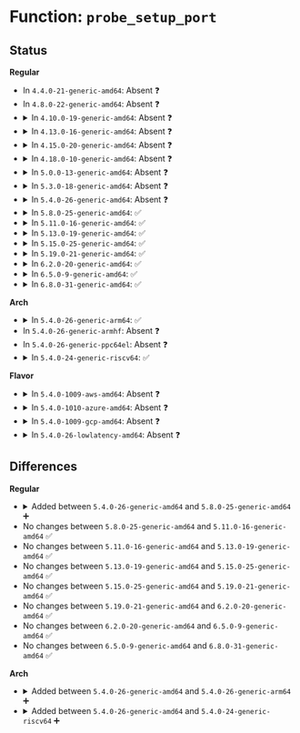 # Function: <code>probe_setup_port</code>

## Status
<b>Regular</b>
<ul>
<li>
In <code>4.4.0-21-generic-amd64</code>: Absent ❓
</li>
<li>
In <code>4.8.0-22-generic-amd64</code>: Absent ❓
</li>
<li>
<details>
<summary>In <code>4.10.0-19-generic-amd64</code>: Absent ❓</summary>

```json
{
  "name": "probe_setup_port",
  "collision_type": "Unique Static",
  "inline_type": "Full",
  "funcs": [
    {
      "addr": 18446744071584647437,
      "name": "probe_setup_port",
      "external": false,
      "loc": "drivers/tty/serial/8250/8250_fintek.c:259",
      "file": "drivers/tty/serial/8250/8250_fintek.c",
      "inline": "not declared, inlined",
      "caller_inline": [
        "drivers/tty/serial/8250/8250_fintek.c:fintek_8250_probe"
      ],
      "caller_func": []
    }
  ],
  "symbols": []
}
```
</details>
</li>
<li>
<details>
<summary>In <code>4.13.0-16-generic-amd64</code>: Absent ❓</summary>

```json
{
  "name": "probe_setup_port",
  "collision_type": "Unique Static",
  "inline_type": "Full",
  "funcs": [
    {
      "addr": 18446744071584730438,
      "name": "probe_setup_port",
      "external": false,
      "loc": "drivers/tty/serial/8250/8250_fintek.c:290",
      "file": "drivers/tty/serial/8250/8250_fintek.c",
      "inline": "not declared, inlined",
      "caller_inline": [
        "drivers/tty/serial/8250/8250_fintek.c:fintek_8250_probe"
      ],
      "caller_func": []
    }
  ],
  "symbols": []
}
```
</details>
</li>
<li>
<details>
<summary>In <code>4.15.0-20-generic-amd64</code>: Absent ❓</summary>

```json
{
  "name": "probe_setup_port",
  "collision_type": "Unique Static",
  "inline_type": "Full",
  "funcs": [
    {
      "addr": 18446744071585145398,
      "name": "probe_setup_port",
      "external": false,
      "loc": "drivers/tty/serial/8250/8250_fintek.c:384",
      "file": "drivers/tty/serial/8250/8250_fintek.c",
      "inline": "not declared, inlined",
      "caller_inline": [
        "drivers/tty/serial/8250/8250_fintek.c:fintek_8250_probe"
      ],
      "caller_func": []
    }
  ],
  "symbols": []
}
```
</details>
</li>
<li>
<details>
<summary>In <code>4.18.0-10-generic-amd64</code>: Absent ❓</summary>

```json
{
  "name": "probe_setup_port",
  "collision_type": "Unique Static",
  "inline_type": "Full",
  "funcs": [
    {
      "addr": 18446744071585379557,
      "name": "probe_setup_port",
      "external": false,
      "loc": "drivers/tty/serial/8250/8250_fintek.c:384",
      "file": "drivers/tty/serial/8250/8250_fintek.c",
      "inline": "not declared, inlined",
      "caller_inline": [
        "drivers/tty/serial/8250/8250_fintek.c:fintek_8250_probe"
      ],
      "caller_func": []
    }
  ],
  "symbols": []
}
```
</details>
</li>
<li>
<details>
<summary>In <code>5.0.0-13-generic-amd64</code>: Absent ❓</summary>

```json
{
  "name": "probe_setup_port",
  "collision_type": "Unique Static",
  "inline_type": "Full",
  "funcs": [
    {
      "addr": 18446744071585502997,
      "name": "probe_setup_port",
      "external": false,
      "loc": "drivers/tty/serial/8250/8250_fintek.c:384",
      "file": "drivers/tty/serial/8250/8250_fintek.c",
      "inline": "not declared, inlined",
      "caller_inline": [
        "drivers/tty/serial/8250/8250_fintek.c:fintek_8250_probe"
      ],
      "caller_func": []
    }
  ],
  "symbols": []
}
```
</details>
</li>
<li>
<details>
<summary>In <code>5.3.0-18-generic-amd64</code>: Absent ❓</summary>

```json
{
  "name": "probe_setup_port",
  "collision_type": "Unique Static",
  "inline_type": "Full",
  "funcs": [
    {
      "addr": 18446744071585721269,
      "name": "probe_setup_port",
      "external": false,
      "loc": "drivers/tty/serial/8250/8250_fintek.c:385",
      "file": "drivers/tty/serial/8250/8250_fintek.c",
      "inline": "not declared, inlined",
      "caller_inline": [
        "drivers/tty/serial/8250/8250_fintek.c:fintek_8250_probe"
      ],
      "caller_func": []
    }
  ],
  "symbols": []
}
```
</details>
</li>
<li>
<details>
<summary>In <code>5.4.0-26-generic-amd64</code>: Absent ❓</summary>

```json
{
  "name": "probe_setup_port",
  "collision_type": "Unique Static",
  "inline_type": "Full",
  "funcs": [
    {
      "addr": 18446744071585862629,
      "name": "probe_setup_port",
      "external": false,
      "loc": "drivers/tty/serial/8250/8250_fintek.c:385",
      "file": "drivers/tty/serial/8250/8250_fintek.c",
      "inline": "not declared, inlined",
      "caller_inline": [
        "drivers/tty/serial/8250/8250_fintek.c:fintek_8250_probe"
      ],
      "caller_func": []
    }
  ],
  "symbols": []
}
```
</details>
</li>
<li>
<details>
<summary>In <code>5.8.0-25-generic-amd64</code>: ✅</summary>

```c
int probe_setup_port(struct fintek_8250 * pdata, struct uart_8250_port * uart)
```

```json
{
  "name": "probe_setup_port",
  "collision_type": "Unique Static",
  "inline_type": "No",
  "funcs": [
    {
      "addr": 18446744071586596416,
      "name": "probe_setup_port",
      "external": false,
      "loc": "drivers/tty/serial/8250/8250_fintek.c:393",
      "file": "drivers/tty/serial/8250/8250_fintek.c",
      "inline": "seen, unknown",
      "caller_inline": [],
      "caller_func": [
        "drivers/tty/serial/8250/8250_fintek.c:fintek_8250_probe"
      ]
    }
  ],
  "symbols": [
    {
      "addr": 18446744071586596416,
      "name": "probe_setup_port",
      "section": ".text",
      "bind": "STB_LOCAL",
      "size": 1114
    }
  ]
}
```
</details>
</li>
<li>
<details>
<summary>In <code>5.11.0-16-generic-amd64</code>: ✅</summary>

```c
int probe_setup_port(struct fintek_8250 * pdata, struct uart_8250_port * uart)
```

```json
{
  "name": "probe_setup_port",
  "collision_type": "Unique Static",
  "inline_type": "No",
  "funcs": [
    {
      "addr": 18446744071586706784,
      "name": "probe_setup_port",
      "external": false,
      "loc": "drivers/tty/serial/8250/8250_fintek.c:393",
      "file": "drivers/tty/serial/8250/8250_fintek.c",
      "inline": "seen, unknown",
      "caller_inline": [],
      "caller_func": [
        "drivers/tty/serial/8250/8250_fintek.c:fintek_8250_probe"
      ]
    }
  ],
  "symbols": [
    {
      "addr": 18446744071586706784,
      "name": "probe_setup_port",
      "section": ".text",
      "bind": "STB_LOCAL",
      "size": 1114
    }
  ]
}
```
</details>
</li>
<li>
<details>
<summary>In <code>5.13.0-19-generic-amd64</code>: ✅</summary>

```c
int probe_setup_port(struct fintek_8250 * pdata, struct uart_8250_port * uart)
```

```json
{
  "name": "probe_setup_port",
  "collision_type": "Unique Static",
  "inline_type": "No",
  "funcs": [
    {
      "addr": 18446744071586590368,
      "name": "probe_setup_port",
      "external": false,
      "loc": "drivers/tty/serial/8250/8250_fintek.c:393",
      "file": "drivers/tty/serial/8250/8250_fintek.c",
      "inline": "seen, unknown",
      "caller_inline": [],
      "caller_func": [
        "drivers/tty/serial/8250/8250_fintek.c:fintek_8250_probe"
      ]
    }
  ],
  "symbols": [
    {
      "addr": 18446744071586590368,
      "name": "probe_setup_port",
      "section": ".text",
      "bind": "STB_LOCAL",
      "size": 1120
    }
  ]
}
```
</details>
</li>
<li>
<details>
<summary>In <code>5.15.0-25-generic-amd64</code>: ✅</summary>

```c
int probe_setup_port(struct fintek_8250 * pdata, struct uart_8250_port * uart)
```

```json
{
  "name": "probe_setup_port",
  "collision_type": "Unique Static",
  "inline_type": "No",
  "funcs": [
    {
      "addr": 18446744071587131568,
      "name": "probe_setup_port",
      "external": false,
      "loc": "drivers/tty/serial/8250/8250_fintek.c:374",
      "file": "drivers/tty/serial/8250/8250_fintek.c",
      "inline": "seen, unknown",
      "caller_inline": [],
      "caller_func": [
        "drivers/tty/serial/8250/8250_fintek.c:fintek_8250_probe"
      ]
    }
  ],
  "symbols": [
    {
      "addr": 18446744071587131568,
      "name": "probe_setup_port",
      "section": ".text",
      "bind": "STB_LOCAL",
      "size": 1258
    }
  ]
}
```
</details>
</li>
<li>
<details>
<summary>In <code>5.19.0-21-generic-amd64</code>: ✅</summary>

```c
int probe_setup_port(struct fintek_8250 * pdata, struct uart_8250_port * uart)
```

```json
{
  "name": "probe_setup_port",
  "collision_type": "Unique Static",
  "inline_type": "No",
  "funcs": [
    {
      "addr": 18446744071588440656,
      "name": "probe_setup_port",
      "external": false,
      "loc": "drivers/tty/serial/8250/8250_fintek.c:374",
      "file": "drivers/tty/serial/8250/8250_fintek.c",
      "inline": "seen, unknown",
      "caller_inline": [],
      "caller_func": [
        "drivers/tty/serial/8250/8250_fintek.c:fintek_8250_probe"
      ]
    }
  ],
  "symbols": [
    {
      "addr": 18446744071588440656,
      "name": "probe_setup_port",
      "section": ".text",
      "bind": "STB_LOCAL",
      "size": 1219
    }
  ]
}
```
</details>
</li>
<li>
<details>
<summary>In <code>6.2.0-20-generic-amd64</code>: ✅</summary>

```c
int probe_setup_port(struct fintek_8250 * pdata, struct uart_8250_port * uart)
```

```json
{
  "name": "probe_setup_port",
  "collision_type": "Unique Static",
  "inline_type": "No",
  "funcs": [
    {
      "addr": 18446744071589869696,
      "name": "probe_setup_port",
      "external": false,
      "loc": "drivers/tty/serial/8250/8250_fintek.c:360",
      "file": "drivers/tty/serial/8250/8250_fintek.c",
      "inline": "seen, unknown",
      "caller_inline": [],
      "caller_func": [
        "drivers/tty/serial/8250/8250_fintek.c:fintek_8250_probe"
      ]
    }
  ],
  "symbols": [
    {
      "addr": 18446744071589869696,
      "name": "probe_setup_port",
      "section": ".text",
      "bind": "STB_LOCAL",
      "size": 1219
    }
  ]
}
```
</details>
</li>
<li>
<details>
<summary>In <code>6.5.0-9-generic-amd64</code>: ✅</summary>

```c
int probe_setup_port(struct fintek_8250 * pdata, struct uart_8250_port * uart)
```

```json
{
  "name": "probe_setup_port",
  "collision_type": "Unique Static",
  "inline_type": "No",
  "funcs": [
    {
      "addr": 18446744071590178528,
      "name": "probe_setup_port",
      "external": false,
      "loc": "drivers/tty/serial/8250/8250_fintek.c:360",
      "file": "drivers/tty/serial/8250/8250_fintek.c",
      "inline": "seen, unknown",
      "caller_inline": [],
      "caller_func": [
        "drivers/tty/serial/8250/8250_fintek.c:fintek_8250_probe"
      ]
    }
  ],
  "symbols": [
    {
      "addr": 18446744071590178528,
      "name": "probe_setup_port",
      "section": ".text",
      "bind": "STB_LOCAL",
      "size": 1228
    }
  ]
}
```
</details>
</li>
<li>
<details>
<summary>In <code>6.8.0-31-generic-amd64</code>: ✅</summary>

```c
int probe_setup_port(struct fintek_8250 * pdata, struct uart_8250_port * uart)
```

```json
{
  "name": "probe_setup_port",
  "collision_type": "Unique Static",
  "inline_type": "No",
  "funcs": [
    {
      "addr": 18446744071590518688,
      "name": "probe_setup_port",
      "external": false,
      "loc": "drivers/tty/serial/8250/8250_fintek.c:360",
      "file": "drivers/tty/serial/8250/8250_fintek.c",
      "inline": "seen, unknown",
      "caller_inline": [],
      "caller_func": [
        "drivers/tty/serial/8250/8250_fintek.c:fintek_8250_probe"
      ]
    }
  ],
  "symbols": [
    {
      "addr": 18446744071590518688,
      "name": "probe_setup_port",
      "section": ".text",
      "bind": "STB_LOCAL",
      "size": 1228
    }
  ]
}
```
</details>
</li>
</ul>
<b>Arch</b>
<ul>
<li>
<details>
<summary>In <code>5.4.0-26-generic-arm64</code>: ✅</summary>

```c
int probe_setup_port(struct fintek_8250 * pdata, struct uart_8250_port * uart)
```

```json
{
  "name": "probe_setup_port",
  "collision_type": "Unique Static",
  "inline_type": "No",
  "funcs": [
    {
      "addr": 18446603336498596320,
      "name": "probe_setup_port",
      "external": false,
      "loc": "drivers/tty/serial/8250/8250_fintek.c:385",
      "file": "drivers/tty/serial/8250/8250_fintek.c",
      "inline": "seen, unknown",
      "caller_inline": [],
      "caller_func": [
        "drivers/tty/serial/8250/8250_fintek.c:fintek_8250_probe"
      ]
    }
  ],
  "symbols": [
    {
      "addr": 18446603336498596320,
      "name": "probe_setup_port",
      "section": ".text",
      "bind": "STB_LOCAL",
      "size": 1108
    }
  ]
}
```
</details>
</li>
<li>
In <code>5.4.0-26-generic-armhf</code>: Absent ❓
</li>
<li>
In <code>5.4.0-26-generic-ppc64el</code>: Absent ❓
</li>
<li>
<details>
<summary>In <code>5.4.0-24-generic-riscv64</code>: ✅</summary>

```c
int probe_setup_port(struct fintek_8250 * pdata, struct uart_8250_port * uart)
```

```json
{
  "name": "probe_setup_port",
  "collision_type": "Unique Static",
  "inline_type": "No",
  "funcs": [
    {
      "addr": 18446743936276192946,
      "name": "probe_setup_port",
      "external": false,
      "loc": "drivers/tty/serial/8250/8250_fintek.c:385",
      "file": "drivers/tty/serial/8250/8250_fintek.c",
      "inline": "seen, unknown",
      "caller_inline": [],
      "caller_func": [
        "drivers/tty/serial/8250/8250_fintek.c:fintek_8250_probe"
      ]
    }
  ],
  "symbols": [
    {
      "addr": 18446743936276192946,
      "name": "probe_setup_port",
      "section": ".text",
      "bind": "STB_LOCAL",
      "size": 1170
    }
  ]
}
```
</details>
</li>
</ul>
<b>Flavor</b>
<ul>
<li>
<details>
<summary>In <code>5.4.0-1009-aws-amd64</code>: Absent ❓</summary>

```json
{
  "name": "probe_setup_port",
  "collision_type": "Unique Static",
  "inline_type": "Full",
  "funcs": [
    {
      "addr": 18446744071585623637,
      "name": "probe_setup_port",
      "external": false,
      "loc": "drivers/tty/serial/8250/8250_fintek.c:385",
      "file": "drivers/tty/serial/8250/8250_fintek.c",
      "inline": "not declared, inlined",
      "caller_inline": [
        "drivers/tty/serial/8250/8250_fintek.c:fintek_8250_probe"
      ],
      "caller_func": []
    }
  ],
  "symbols": []
}
```
</details>
</li>
<li>
<details>
<summary>In <code>5.4.0-1010-azure-amd64</code>: Absent ❓</summary>

```json
{
  "name": "probe_setup_port",
  "collision_type": "Unique Static",
  "inline_type": "Full",
  "funcs": [
    {
      "addr": 18446744071585488693,
      "name": "probe_setup_port",
      "external": false,
      "loc": "drivers/tty/serial/8250/8250_fintek.c:385",
      "file": "drivers/tty/serial/8250/8250_fintek.c",
      "inline": "not declared, inlined",
      "caller_inline": [
        "drivers/tty/serial/8250/8250_fintek.c:fintek_8250_probe"
      ],
      "caller_func": []
    }
  ],
  "symbols": []
}
```
</details>
</li>
<li>
<details>
<summary>In <code>5.4.0-1009-gcp-amd64</code>: Absent ❓</summary>

```json
{
  "name": "probe_setup_port",
  "collision_type": "Unique Static",
  "inline_type": "Full",
  "funcs": [
    {
      "addr": 18446744071585813029,
      "name": "probe_setup_port",
      "external": false,
      "loc": "drivers/tty/serial/8250/8250_fintek.c:385",
      "file": "drivers/tty/serial/8250/8250_fintek.c",
      "inline": "not declared, inlined",
      "caller_inline": [
        "drivers/tty/serial/8250/8250_fintek.c:fintek_8250_probe"
      ],
      "caller_func": []
    }
  ],
  "symbols": []
}
```
</details>
</li>
<li>
<details>
<summary>In <code>5.4.0-26-lowlatency-amd64</code>: Absent ❓</summary>

```json
{
  "name": "probe_setup_port",
  "collision_type": "Unique Static",
  "inline_type": "Full",
  "funcs": [
    {
      "addr": 18446744071585920645,
      "name": "probe_setup_port",
      "external": false,
      "loc": "drivers/tty/serial/8250/8250_fintek.c:385",
      "file": "drivers/tty/serial/8250/8250_fintek.c",
      "inline": "not declared, inlined",
      "caller_inline": [
        "drivers/tty/serial/8250/8250_fintek.c:fintek_8250_probe"
      ],
      "caller_func": []
    }
  ],
  "symbols": []
}
```
</details>
</li>
</ul>

## Differences
<b>Regular</b>
<ul>
<li>
<details>
<summary>Added between <code>5.4.0-26-generic-amd64</code> and <code>5.8.0-25-generic-amd64</code> ➕</summary>

```c
int probe_setup_port(struct fintek_8250 * pdata, struct uart_8250_port * uart)
```
</details>
</li>
<li>
No changes between <code>5.8.0-25-generic-amd64</code> and <code>5.11.0-16-generic-amd64</code> ✅
</li>
<li>
No changes between <code>5.11.0-16-generic-amd64</code> and <code>5.13.0-19-generic-amd64</code> ✅
</li>
<li>
No changes between <code>5.13.0-19-generic-amd64</code> and <code>5.15.0-25-generic-amd64</code> ✅
</li>
<li>
No changes between <code>5.15.0-25-generic-amd64</code> and <code>5.19.0-21-generic-amd64</code> ✅
</li>
<li>
No changes between <code>5.19.0-21-generic-amd64</code> and <code>6.2.0-20-generic-amd64</code> ✅
</li>
<li>
No changes between <code>6.2.0-20-generic-amd64</code> and <code>6.5.0-9-generic-amd64</code> ✅
</li>
<li>
No changes between <code>6.5.0-9-generic-amd64</code> and <code>6.8.0-31-generic-amd64</code> ✅
</li>
</ul>
<b>Arch</b>
<ul>
<li>
<details>
<summary>Added between <code>5.4.0-26-generic-amd64</code> and <code>5.4.0-26-generic-arm64</code> ➕</summary>

```c
int probe_setup_port(struct fintek_8250 * pdata, struct uart_8250_port * uart)
```
</details>
</li>
<li>
<details>
<summary>Added between <code>5.4.0-26-generic-amd64</code> and <code>5.4.0-24-generic-riscv64</code> ➕</summary>

```c
int probe_setup_port(struct fintek_8250 * pdata, struct uart_8250_port * uart)
```
</details>
</li>
</ul>
